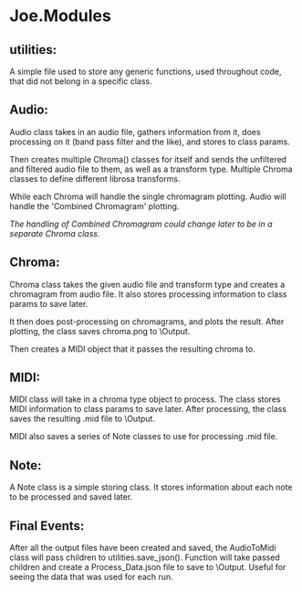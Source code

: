 # Joe.Modules

## utilities:

A simple file used to store any generic functions, used throughout code, that did not belong in a specific class.

## Audio:

Audio class takes in an audio file, gathers information from it, does processing on it (band pass filter and the like), and stores to class params.

Then creates multiple Chroma() classes for itself and sends the unfiltered and filtered audio file to them, as well as a transform type. Multiple Chroma classes to define different librosa transforms.

While each Chroma will handle the single chromagram plotting. Audio will handle the 'Combined Chromagram' plotting.

_The handling of Combined Chromagram could change later to be in a separate Chroma class._

## Chroma:

Chroma class takes the given audio file and transform type and creates a chromagram from audio file. It also stores processing information to class params to save later.

It then does post-processing on chromagrams, and plots the result. After plotting, the class saves chroma.png to \Output.

Then creates a MIDI object that it passes the resulting chroma to.

## MIDI:

MIDI class will take in a chroma type object to process. The class stores MIDI information to class params to save later.
After processing, the class saves the resulting .mid file to \Output.

MIDI also saves a series of Note classes to use for processing .mid file.

## Note:

A Note class is a simple storing class. It stores information about each note to be processed and saved later.

## Final Events:

After all the output files have been created and saved, the AudioToMidi class will pass children to utilities.save_json(). Function will take passed children and create a Process_Data.json file to save to \Output. Useful for seeing the data that was used for each run.
